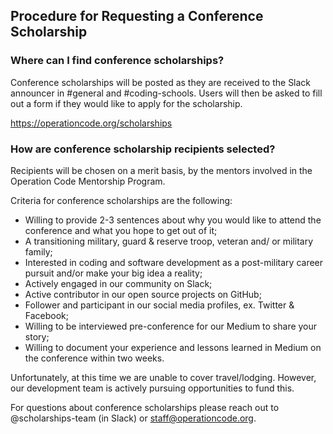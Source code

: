 ## Procedure for Requesting a Conference Scholarship

### Where can I find conference scholarships?

Conference scholarships will be posted as they are received to the Slack announcer in #general and #coding-schools. Users will then be asked to fill out a form if they would like to apply for the scholarship.

https://operationcode.org/scholarships

### How are conference scholarship recipients selected?

Recipients will be chosen on a merit basis, by the mentors involved in the Operation Code Mentorship Program. 

Criteria for conference scholarships are the following: 
* Willing to provide 2-3 sentences about why you would like to attend the conference and what you hope to get out of it; 
* A transitioning military, guard & reserve troop, veteran and/ or military family; 
* Interested in coding and software development as a post-military career pursuit and/or make your big idea a reality; 
* Actively engaged in our community on Slack; 
* Active contributor in our open source projects on GitHub; 
* Follower and participant in our social media profiles, ex. Twitter & Facebook; 
* Willing to be interviewed pre-conference for our Medium to share your story; 
* Willing to document your experience and lessons learned in Medium on the conference within two weeks.

Unfortunately, at this time we are unable to cover travel/lodging. However, our development team is actively pursuing opportunities to fund this. 

For questions about conference scholarships please reach out to @scholarships-team (in Slack) or staff@operationcode.org.